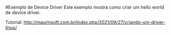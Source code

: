 #Exemplo de Device Driver
Este exemplo mostra como criar um hello world de device driver.

Tutorial:
http://maurinsoft.com.br/index.php/2021/09/27/criando-um-driver-linux/
